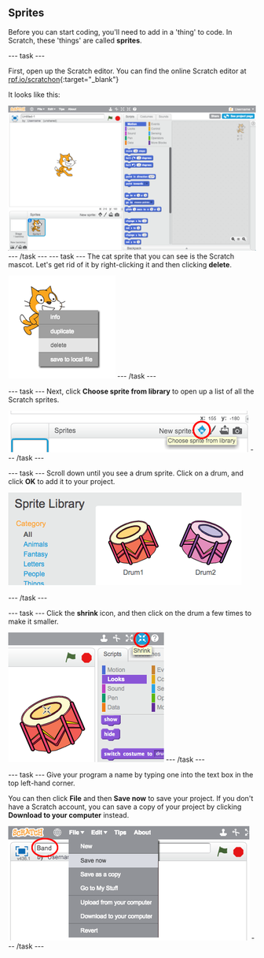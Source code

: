 ## Sprites

Before you can start coding, you'll need to add in a 'thing' to code. In Scratch, these 'things' are called __sprites__.

--- task ---

First, open up the Scratch editor. You can find the online Scratch editor at [rpf.io/scratchon](http://rpf.io/scratchon){:target="_blank"} 

It looks like this:

![screenshot](images/band-scratch.png)
--- /task ---
--- task ---
The cat sprite that you can see is the Scratch mascot. Let's get rid of it by right-clicking it and then clicking **delete**.

![screenshot](images/band-delete.png)
--- /task ---

--- task ---
Next, click **Choose sprite from library** to open up a list of all the Scratch sprites.

![screenshot](images/band-sprite-library.png)
--- /task ---

--- task ---
Scroll down until you see a drum sprite. Click on a drum, and click **OK** to add it to your project.

![screenshot](images/band-sprite-drum.png)

--- /task ---

--- task ---
Click the **shrink** icon, and then click on the drum a few times to make it smaller.

![screenshot](images/band-shrink.png)
--- /task ---

--- task ---
Give your program a name by typing one into the text box in the top left-hand corner.

You can then click **File** and then **Save now** to save your project. If you don't have a Scratch account, you can save a copy of your project by clicking **Download to your computer** instead.

![screenshot](images/band-save.png)
--- /task ---
